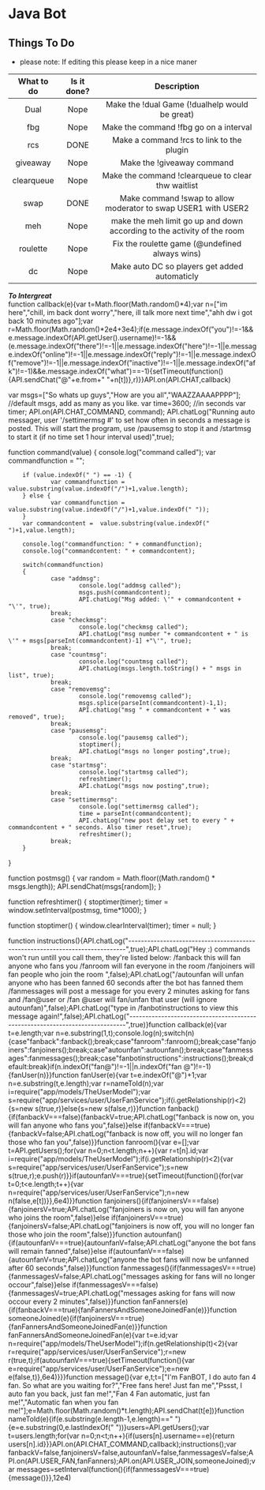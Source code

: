 # Java Bot
Things To Do
------------
- please note: If editing this please keep in a nice maner

|What to do | Is it done? | Description |
|:------:|:---------:|:--------------------------------------:|
|Dual | Nope | Make the !dual Game (!dualhelp would be great)|
|fbg | Nope | Make the command !fbg go on a interval|
|rcs | DONE | Make a command !rcs to link to the plugin|
|giveaway | Nope | Make the !giveaway command|
|clearqueue | Nope | Make the command !clearqueue to clear thw waitlist|
|swap | DONE | Make command !swap to allow moderator to swap USER1 with USER2|
|meh | Nope | make the meh limit go up and down according to the activity of the room|
|roulette | Nope | Fix the roulette game (@undefined always wins)|
|dc | Nope | Make auto DC so players get added automaticly|
  
***To Intergreat***  
function callback(e){var t=Math.floor(Math.random()*4);var n=["im here","chill, im back dont worry","here, ill talk more next time","ahh dw i got back 10 minutes ago"];var r=Math.floor(Math.random()*2e4+3e4);if(e.message.indexOf("you")!=-1&&e.message.indexOf(API.getUser().username)!=-1&&(e.message.indexOf("there")!=-1||e.message.indexOf("here")!=-1||e.message.indexOf("online")!=-1||e.message.indexOf("reply")!=-1||e.message.indexOf("remove")!=-1||e.message.indexOf("inactive")!=-1||e.message.indexOf("afk")!=-1)&&e.message.indexOf("what")==-1){setTimeout(function(){API.sendChat("@"+e.from+" "+n[t])},r)}}API.on(API.CHAT,callback)  
  
var msgs=["So whats up guys","How are you all","WAAZZAAAAPPPP"]; //default msgs, add as many as you like.
var time=3600; //in seconds
var timer;
API.on(API.CHAT_COMMAND, command);
API.chatLog("Running auto messager, user \'/settimermsg #\' to set how often in seconds a message is posted. This will start the program, use /pausemsg to stop it and /startmsg to start it (if no time set 1 hour interval used)",true);
 
function command(value) {
        console.log("command called");
        var commandfunction = "";
       
        if (value.indexOf(" ") == -1) {
                var commandfunction = value.substring(value.indexOf("/")+1,value.length);
        } else {
                var commandfunction = value.substring(value.indexOf("/")+1,value.indexOf(" "));
        }
        var commandcontent =  value.substring(value.indexOf(" ")+1,value.length);
       
        console.log("commandfunction: " + commandfunction);
        console.log("commandcontent: " + commandcontent);
       
        switch(commandfunction)
        {
                case "addmsg":
                        console.log("addmsg called");
                        msgs.push(commandcontent);
                        API.chatLog("Msg added: \'" + commandcontent + "\'", true);
                break;
                case "checkmsg":
                        console.log("checkmsg called");
                        API.chatLog("msg number "+ commandcontent + " is \'" + msgs[parseInt(commandcontent)-1] +"\'", true);
                break;
                case "countmsg":
                        console.log("countmsg called");
                        API.chatLog(msgs.length.toString() + " msgs in list", true);
                break;
                case "removemsg":
                        console.log("removemsg called");
                        msgs.splice(parseInt(commandcontent)-1,1);
                        API.chatLog("msg " + commandcontent + " was removed", true);
                break;
                case "pausemsg":
                        console.log("pausemsg called");
                        stoptimer();
                        API.chatLog("msgs no longer posting",true);
                break;
                case "startmsg":
                        console.log("startmsg called");
                        refreshtimer();
                        API.chatLog("msgs now posting",true);
                break;
                case "settimermsg":
                        console.log("settimermsg called");
                        time = parseInt(commandcontent);
                        API.chatLog("new post delay set to every " + commandcontent + " seconds. Also timer reset",true);
                        refreshtimer();
                break;
        }
}
 
function postmsg() {
        var random = Math.floor((Math.random() * msgs.length));
        API.sendChat(msgs[random]);
}
 
function refreshtimer() {
        stoptimer(timer);
        timer = window.setInterval(postmsg, time*1000);
}
 
function stoptimer() {
        window.clearInterval(timer);
        timer = null;
}  
  
  
function instructions(){API.chatLog("-----------------------------------------------------------------------------",true);API.chatLog("Hey :) commands won't run untill you call them, they're listed below: /fanback this will fan anyone who fans you /fanroom will fan everyone in the room /fanjoiners will fan people who join the room ",false);API.chatLog("/autounfan will unfan anyone who has been fanned 60 seconds after the bot has fanned them /fanmessages will post a message for you every 2 minutes asking for fans and /fan@user or /fan @user will fan/unfan that user (will ignore autounfan)",false);API.chatLog("type in /fanbotinstructions to view this message again!",false);API.chatLog("-----------------------------------------------------------------------------",true)}function callback(e){var t=e.length;var n=e.substring(1,t);console.log(n);switch(n){case"fanback":fanback();break;case"fanroom":fanroom();break;case"fanjoiners":fanjoiners();break;case"autounfan":autounfan();break;case"fanmessages":fanmessages();break;case"fanbotinstructions":instructions();break;default:break}if(n.indexOf("fan@")!=-1||n.indexOf("fan @")!=-1){fanUser(n)}}function fanUser(e){var t=e.indexOf("@")+1;var n=e.substring(t,e.length);var r=nameToId(n);var i=require("app/models/TheUserModel");var s=require("app/services/user/UserFanService");if(i.getRelationship(r)<2){s=new s(true,r)}else{s=new s(false,r)}}function fanback(){if(fanbackV===false){fanbackV=true;API.chatLog("fanback is now on, you will fan anyone who fans you",false)}else if(fanbackV===true){fanbackV=false;API.chatLog("fanback is now off, you will no longer fan those who fan you",false)}}function fanroom(){var e=[];var t=API.getUsers();for(var n=0;n<t.length;n++){var r=t[n].id;var i=require("app/models/TheUserModel");if(i.getRelationship(r)<2){var s=require("app/services/user/UserFanService");s=new s(true,r);e.push(r)}}if(autounfanV===true){setTimeout(function(){for(var t=0;t<e.length;t++){var n=require("app/services/user/UserFanService");n=new n(false,e[t])}},6e4)}}function fanjoiners(){if(fanjoinersV===false){fanjoinersV=true;API.chatLog("fanjoiners is now on, you will fan anyone who joins the room",false)}else if(fanjoinersV===true){fanjoinersV=false;API.chatLog("fanjoiners is now off, you will no longer fan those who join the room",false)}}function autounfan(){if(autounfanV===true){autounfanV=false;API.chatLog("anyone the bot fans will remain fanned",false)}else if(autounfanV===false){autounfanV=true;API.chatLog("anyone the bot fans will now be unfanned after 60 seconds",false)}}function fanmessages(){if(fanmessagesV===true){fanmessagesV=false;API.chatLog("messages asking for fans will no longer occour",false)}else if(fanmessagesV===false){fanmessagesV=true;API.chatLog("messages asking for fans will now occour every 2 minutes",false)}}function fanFanners(e){if(fanbackV===true){fanFannersAndSomeoneJoinedFan(e)}}function someoneJoined(e){if(fanjoinersV===true){fanFannersAndSomeoneJoinedFan(e)}}function fanFannersAndSomeoneJoinedFan(e){var t=e.id;var n=require("app/models/TheUserModel");if(n.getRelationship(t)<2){var r=require("app/services/user/UserFanService");r=new r(true,t);if(autounfanV===true){setTimeout(function(){var e=require("app/services/user/UserFanService");e=new e(false,t)},6e4)}}}function message(){var e,t;t=["I'm FanBOT, I do auto fan 4 fan. So what are you waiting for?","Free fans here! Just fan me","Pssst, I auto fan you back, just fan me!","Fan 4 Fan automatic, just fan me!","Automatic fan when you fan me!"];e=Math.floor(Math.random()*t.length);API.sendChat(t[e])}function nameToId(e){if(e.substring(e.length-1,e.length)==" "){e=e.substring(0,e.lastIndexOf(" "))}users=API.getUsers();var t=users.length;for(var n=0;n<t;n++){if(users[n].username==e){return users[n].id}}}API.on(API.CHAT_COMMAND,callback);instructions();var fanbackV=false,fanjoinersV=false,autounfanV=false,fanmessagesV=false;API.on(API.USER_FAN,fanFanners);API.on(API.USER_JOIN,someoneJoined);var messages=setInterval(function(){if(fanmessagesV===true){message()}},12e4)
